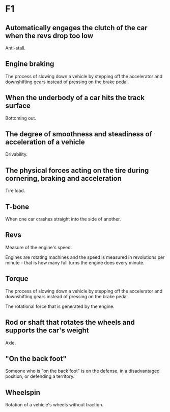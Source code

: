 # F1

## Automatically engages the clutch of the car when the revs drop too low

Anti-stall.

## Engine braking

The process of slowing down a vehicle by stepping off the accelerator and downshifting gears instead of pressing on the brake pedal.

## When the underbody of a car hits the track surface

Bottoming out.

## The degree of smoothness and steadiness of acceleration of a vehicle

Drivability.

## The physical forces acting on the tire during cornering, braking and acceleration

Tire load.

## T-bone

When one car crashes straight into the side of another.

## Revs

Measure of the engine's speed.

Engines are rotating machines and the speed is measured in revolutions per minute - that is how many full turns the
engine does every minute.

## Torque

The process of slowing down a vehicle by stepping off the accelerator and downshifting gears instead of pressing on the brake pedal.

The rotational force that is generated by the engine.

## Rod or shaft that rotates the wheels and supports the car's weight

Axle.

## "On the back foot"

Someone who is "on the back foot" is on the defense, in a disadvantaged position, or defending a territory.

## Wheelspin

Rotation of a vehicle's wheels without traction.
